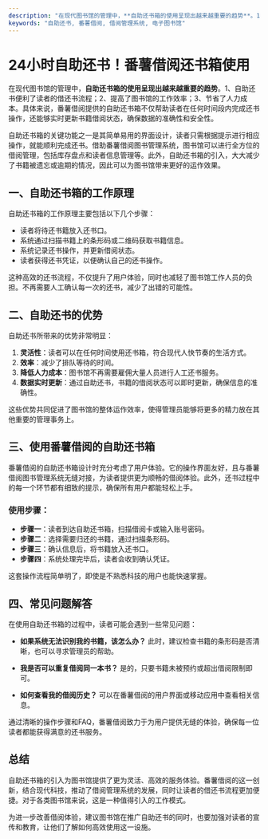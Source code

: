 ```yaml
---
description: "在现代图书馆的管理中，**自助还书箱的使用呈现出越来越重要的趋势**。1、自助还书便利了读者的借还书流程；2、提高了图书馆的工作效率；3、节省了人力成本。具体来说，番薯借阅提供的自助还书箱不仅帮助读者在任何时间段内完成还书操作，还能够实时更新书籍借阅状态，确保数据的准确性和安全性。"
keywords: "自助还书, 番薯借阅, 借阅管理系统, 电子图书馆"
---
```

# 24小时自助还书！番薯借阅还书箱使用

在现代图书馆的管理中，**自助还书箱的使用呈现出越来越重要的趋势**。1、自助还书便利了读者的借还书流程；2、提高了图书馆的工作效率；3、节省了人力成本。具体来说，番薯借阅提供的自助还书箱不仅帮助读者在任何时间段内完成还书操作，还能够实时更新书籍借阅状态，确保数据的准确性和安全性。

自助还书箱的关键功能之一是其简单易用的界面设计，读者只需根据提示进行相应操作，就能顺利完成还书。借助番薯借阅图书管理系统，图书馆可以进行全方位的借阅管理，包括库存盘点和读者信息管理等。此外，自助还书箱的引入，大大减少了书籍被遗忘或逾期的情况，因此可以为图书馆带来更好的运作效果。

## **一、自助还书箱的工作原理**

自助还书箱的工作原理主要包括以下几个步骤：

- 读者将待还书籍放入还书口。
- 系统通过扫描书籍上的条形码或二维码获取书籍信息。
- 系统记录还书操作，并更新借阅状态。
- 读者获得还书凭证，以便确认自己的还书操作。

这种高效的还书流程，不仅提升了用户体验，同时也减轻了图书馆工作人员的负担。不再需要人工确认每一次的还书，减少了出错的可能性。

## **二、自助还书的优势**

自助还书所带来的优势非常明显：

1. **灵活性**：读者可以在任何时间使用还书箱，符合现代人快节奏的生活方式。
2. **效率**：减少了排队等待的时间。
3. **降低人力成本**：图书馆不再需要雇佣大量人员进行人工还书服务。
4. **数据实时更新**：通过自助还书，书籍的借阅状态可以即时更新，确保信息的准确性。

这些优势共同促进了图书馆的整体运作效率，使得管理员能够将更多的精力放在其他重要的管理事务上。

## **三、使用番薯借阅的自助还书箱**

番薯借阅的自助还书箱设计时充分考虑了用户体验。它的操作界面友好，且与番薯借阅图书管理系统无缝对接，为读者提供更为顺畅的借阅体验。此外，还书过程中的每一个环节都有细致的提示，确保所有用户都能轻松上手。

### **使用步骤：**

- **步骤一**：读者到达自助还书箱，扫描借阅卡或输入账号密码。
- **步骤二**：选择需要归还的书籍，通过扫描条形码。
- **步骤三**：确认信息后，将书籍放入还书口。
- **步骤四**：系统处理完毕后，读者会收到确认凭证。

这套操作流程简单明了，即使是不熟悉科技的用户也能快速掌握。

## **四、常见问题解答**

在使用自助还书箱的过程中，读者可能会遇到一些常见问题：

- **如果系统无法识别我的书籍，该怎么办？**
  此时，建议检查书籍的条形码是否清晰，也可以寻求管理员的帮助。

- **我是否可以重复借阅同一本书？**
  是的，只要书籍未被预约或超出借阅限制即可。

- **如何查看我的借阅历史？**
  可以在番薯借阅的用户界面或移动应用中查看相关信息。

通过清晰的操作步骤和FAQ，番薯借阅致力于为用户提供无缝的体验，确保每一位读者都能获得满意的还书服务。

## **总结**

自助还书箱的引入为图书馆提供了更为灵活、高效的服务体验。番薯借阅的这一创新，结合现代科技，推动了借阅管理系统的发展，同时让读者的借还书流程更加便捷。对于各类图书馆来说，这是一种值得引入的工作模式。

为进一步改善借阅体验，建议图书馆在推广自助还书的同时，也要加强对读者的宣传和教育，让他们了解如何高效使用这一设施。
